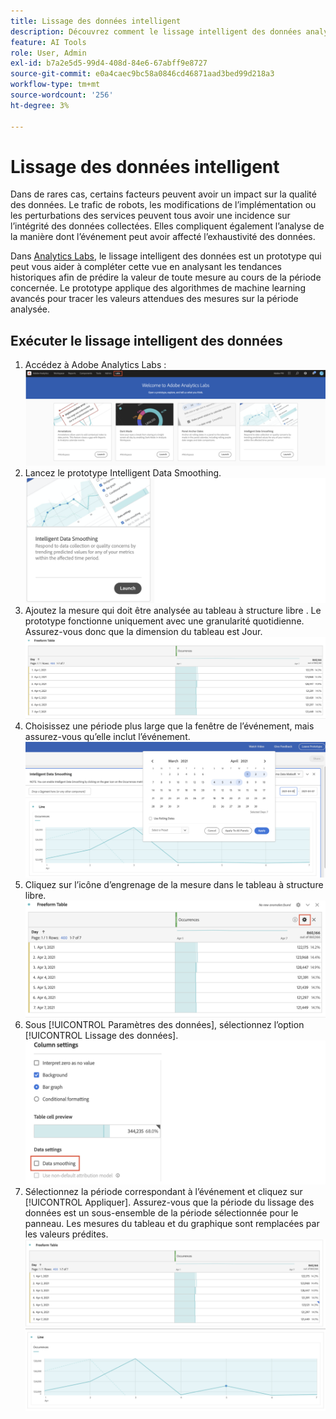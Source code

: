 ```yaml
---
title: Lissage des données intelligent
description: Découvrez comment le lissage intelligent des données analyse les tendances historiques pour prédire la valeur de n’importe quelle mesure au cours d’une période affectée.
feature: AI Tools
role: User, Admin
exl-id: b7a2e5d5-99d4-408d-84e6-67abff9e8727
source-git-commit: e0a4caec9bc58a0846cd46871aad3bed99d218a3
workflow-type: tm+mt
source-wordcount: '256'
ht-degree: 3%

---
```


# Lissage des données intelligent

Dans de rares cas, certains facteurs peuvent avoir un impact sur la qualité des données. Le trafic de robots, les modifications de l’implémentation ou les perturbations des services peuvent tous avoir une incidence sur l’intégrité des données collectées. Elles compliquent également l’analyse de la manière dont l’événement peut avoir affecté l’exhaustivité des données.

Dans [Analytics Labs](/help/analyze/labs.md), le lissage intelligent des données est un prototype qui peut vous aider à compléter cette vue en analysant les tendances historiques afin de prédire la valeur de toute mesure au cours de la période concernée. Le prototype applique des algorithmes de machine learning avancés pour tracer les valeurs attendues des mesures sur la période analysée.

## Exécuter le lissage intelligent des données

1. Accédez à Adobe Analytics Labs :
   ![Labs](assets/labs.png)
1. Lancez le prototype Intelligent Data Smoothing.
   ![Prototype de Launch](assets/intelligent-ds.png)
1. Ajoutez la mesure qui doit être analysée au tableau à structure libre . Le prototype fonctionne uniquement avec une granularité quotidienne. Assurez-vous donc que la dimension du tableau est Jour.
   ![Ajouter une mesure](assets/add-metric.png)
1. Choisissez une période plus large que la fenêtre de l’événement, mais assurez-vous qu’elle inclut l’événement.
   ![Période](assets/date-range.png)
1. Cliquez sur l’icône d’engrenage de la mesure dans le tableau à structure libre.
   ![Icône Engrenage](assets/gear-icon.png)
1. Sous [!UICONTROL Paramètres des données], sélectionnez l’option [!UICONTROL Lissage des données].
   ![Lissage des données](assets/column-setting.png)
1. Sélectionnez la période correspondant à l’événement et cliquez sur [!UICONTROL Appliquer].
Assurez-vous que la période du lissage des données est un sous-ensemble de la période sélectionnée pour le panneau. Les mesures du tableau et du graphique sont remplacées par les valeurs prédites.
   ![Valeurs prédites](assets/predictive-values.png)

